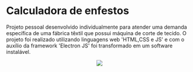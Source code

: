 # Calculadora de enfestos
Projeto pessoal desenvolvido individualmente para atender uma demanda específica de uma fábrica têxtil que possui máquina de corte de tecido. O projeto foi realizado utilizando linguagens web 'HTML,CSS e JS' e com o auxílio da framework 'Electron JS' foi transformado em um software instalável.
<p align = "center"> <img src="https://github.com/LauraMoura98/Calc-Enfesto/assets/98397200/e850a97e-225e-4790-9ef2-359d7e5bc946"/></p>
